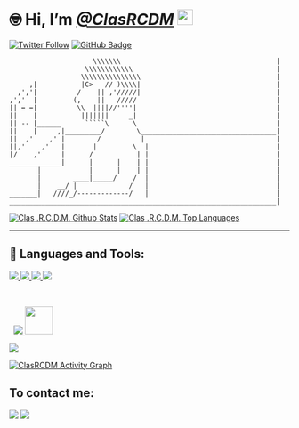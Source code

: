 # 🤓 Hi, I’m [_**@ClasRCDM**_](https://github.com/ClasRCDM) <img src="https://media.giphy.com/media/hvRJCLFzcasrR4ia7z/giphy.gif" width="28px">
[![Twitter Follow](https://img.shields.io/twitter/follow/RaphaelCalixtDM?color=FF0000&logo=twitter&style=for-the-badge)](https://twitter.com/intent/follow?original_referer=https%3A%2F%2Fgithub.com%2FcodeSTACKr&screen_name=RaphaelCalixtDM) <a href="https://github.com/ClasRCDM?tab=followers"><img src="https://img.shields.io/github/followers/ClasRCDM?label=Followers&style=social" alt="GitHub Badge"></a>

```
                     \\\\\\\                                       |
                   \\\\\\\\\\\\                                    |
                  \\\\\\\\\\\\\\\                                  |
     ,|           |C>   // )\\\\|                                  |
  ,','|          /    || ,'/////|                                  |
,','  |         (,    ||   /////                                   |
|| = =|          \\  ||||//''''|                                   |
||    |           |||||||     _|                                   |
|| -- |______      `````\      \                                   |
||    |     ,|_________/        \__________________________________| 
||  ,'    ,' |        /          |                                 |
||,'    ,'   |       |         \  |                                |
|/    ,'     |      /           | |                                |
_____________|      |      |    | |                                |
       |            |      |    | |                                |
       |        ____|_____/    /  |                                |
       |    __/ |             /   |                                |
_______|   ////_/-------------/   |                                |
___________________________________________________________________|
```

<main>
  <a href="https://github.com/clasrcdm/github-readme-stats"><img alt="Clas .R.C.D.M. Github Stats" src="https://github-readme-stats.vercel.app/api?username=ClasRCDM&show_icons=true&count_private=true&theme=react&hide_border=true&bg_color=0D1117" /></a>
  <a href="https://github.com/clasrcdm/github-readme-stats"><img alt="Clas .R.C.D.M. Top Languages" src="https://github-readme-stats.vercel.app/api/top-langs/?username=clasrcdm&langs_count=8&count_private=true&layout=compact&theme=react&hide_border=true&bg_color=0D1117" /></a>
</main><hr>

## 🚀 Languages and Tools:

<p align="left"> 
    <a href="https://developer.mozilla.org/en-US/docs/Web/JavaScript" target="_blank"> <img src="https://img.icons8.com/color/48/000000/javascript.png"/> </a> 
    <a href="https://www.w3.org/html/" target="_blank"> <img src="https://img.icons8.com/color/48/000000/html-5.png"/> </a> 
    <a href="https://www.w3schools.com/css/" target="_blank"> <img src="https://img.icons8.com/color/48/000000/css3.png"/> </a>
    <a style="padding-right:8px;" href="https://nodejs.org" target="_blank"> <img src="https://img.icons8.com/color/48/000000/nodejs.png"/>
</p>
<p align="left"> 
    <a href="https://www.python.org" target="_blank"> <img src="https://img.icons8.com/color/48/000000/python.png"/> </a>
    <a href="https://www.pygame.org/news" target="_blank"> <img src="https://camo.githubusercontent.com/1971c0a4f776fb5351c765c37e59630c83cabd52/68747470733a2f2f7777772e707967616d652e6f72672f696d616765732f6c6f676f2e706e67"/ height="50"> </a>
</p>
<p align="left">  
    <a href="https://git-scm.com/" target="_blank"> <img src="https://img.icons8.com/color/48/000000/git.png"/> </a> 
</p>

<a href="https://github.com/ClasRCDM/github-readme-activity-graph"><img alt="ClasRCDM Activity Graph" src="https://activity-graph.herokuapp.com/graph?username=ClasRCDM&bg_color=0D1117&color=5BCDEC&line=5BCDEC&point=FFFFFF&hide_border=true" /></a>

<footer>
  <h2>To contact me:</h2>
  <a href="https://www.linkedin.com/in/clasrcdm" target="_blank"><img src="https://img.shields.io/badge/-LinkedIn-%230077B5?style=for-the-badge&logo=linkedin&logoColor=white" target="_blank" rel="next"></a> 
  <a href = "mailto:raphaelcalixto2013@gmail.com"><img src="https://img.shields.io/badge/-Gmail-%23333?style=for-the-badge&logo=gmail&logoColor=white" target="_blank" rel="next"></a>
</footer>
